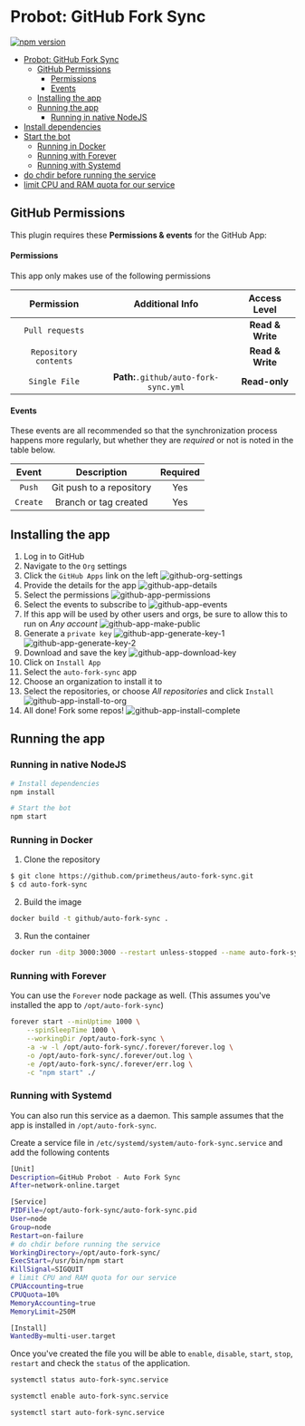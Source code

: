 # Probot: GitHub Fork Sync

[![npm version](https://img.shields.io/npm/v/probot.svg)](https://www.npmjs.com/package/probot)

- [Probot: GitHub Fork Sync](#probot-github-fork-sync)
	- [GitHub Permissions](#github-permissions)
		- [Permissions](#permissions)
		- [Events](#events)
	- [Installing the app](#installing-the-app)
	- [Running the app](#running-the-app)
		- [Running in native NodeJS](#running-in-native-nodejs)
- [Install dependencies](#install-dependencies)
- [Start the bot](#start-the-bot)
	- [Running in Docker](#running-in-docker)
	- [Running with Forever](#running-with-forever)
	- [Running with Systemd](#running-with-systemd)
- [do chdir before running the service](#do-chdir-before-running-the-service)
- [limit CPU and RAM quota for our service](#limit-cpu-and-ram-quota-for-our-service)

## GitHub Permissions

This plugin requires these **Permissions & events** for the GitHub App:

#### Permissions
This app only makes use of the following permissions

| Permission | Additional Info | Access Level |
| :---: | :---: | :---: |
| `Pull requests` | | **Read & Write**
| `Repository contents` | | **Read & Write** |
| `Single File` | **Path:**`.github/auto-fork-sync.yml` | **Read-only** |

#### Events

These events are all recommended so that the synchronization process happens more regularly, but whether they are _required_ or not is noted in the table below.

| Event | Description | Required |
| :---: | :---: | :---: |
| `Push` | Git push to a repository | Yes |
| `Create` | Branch or tag created | Yes |


## Installing the app

1. Log in to GitHub
2. Navigate to the `Org` settings
3. Click the `GitHub Apps` link on the left
![github-org-settings](https://user-images.githubusercontent.com/865381/40181710-bdec9b5a-59b7-11e8-9175-1e8167ec46e0.png)
4. Provide the details for the app
![github-app-details](https://user-images.githubusercontent.com/865381/40181724-c5a4410e-59b7-11e8-82a0-9f900b8b20f4.png)
5. Select the permissions
![github-app-permissions](https://user-images.githubusercontent.com/865381/40181728-c852754c-59b7-11e8-9ebf-68d77bbd4eec.png)
6. Select the events to subscribe to
![github-app-events](https://user-images.githubusercontent.com/865381/40240036-a08c203e-5a85-11e8-9930-8f27387de402.png)
7. If this app will be used by other users and orgs, be sure to allow this to run on _Any account_
![github-app-make-public](https://user-images.githubusercontent.com/865381/40181781-edd6ee38-59b7-11e8-897e-d6bb2271e309.png)
8. Generate a `private key`
![github-app-generate-key-1](https://user-images.githubusercontent.com/865381/40181782-f1bddb7e-59b7-11e8-9e9b-4d568ec5e1a0.png)
![github-app-generate-key-2](https://user-images.githubusercontent.com/865381/40181790-f4994be4-59b7-11e8-8e95-2b5716409203.png)
9. Download and save the key
![github-app-download-key](https://user-images.githubusercontent.com/865381/40181798-fa39fbf2-59b7-11e8-95cd-eb77f4d30c6d.png)
10. Click on `Install App`
11. Select the `auto-fork-sync` app
12. Choose an organization to install it to
13. Select the repositories, or choose _All repositories_ and click `Install`
![github-app-install-to-org](https://user-images.githubusercontent.com/865381/40181802-fce86a32-59b7-11e8-974c-91cd8caf708b.png)
14. All done! Fork some repos!
![github-app-install-complete](https://user-images.githubusercontent.com/865381/40181808-ff7291d8-59b7-11e8-8b64-1610c2b0bbe0.png)

## Running the app

### Running in native NodeJS

```bash
# Install dependencies
npm install
```
```bash
# Start the bot
npm start
```

### Running in Docker
1. Clone the repository
```bash
$ git clone https://github.com/primetheus/auto-fork-sync.git
$ cd auto-fork-sync
```
2. Build the image
```bash
docker build -t github/auto-fork-sync .
```
3. Run the container
```bash
docker run -ditp 3000:3000 --restart unless-stopped --name auto-fork-sync github/auto-fork-sync
```

### Running with Forever
You can use the `Forever` node package as well. (This assumes you've installed the app to `/opt/auto-fork-sync`)
```bash
forever start --minUptime 1000 \
    --spinSleepTime 1000 \
    --workingDir /opt/auto-fork-sync \
    -a -w -l /opt/auto-fork-sync/.forever/forever.log \
    -o /opt/auto-fork-sync/.forever/out.log \
    -e /opt/auto-fork-sync/.forever/err.log \
    -c "npm start" ./
```

### Running with Systemd
You can also run this service as a daemon. This sample assumes that the app is installed in `/opt/auto-fork-sync`.

Create a service file in `/etc/systemd/system/auto-fork-sync.service` and add the following contents

```bash
[Unit]
Description=GitHub Probot - Auto Fork Sync
After=network-online.target

[Service]
PIDFile=/opt/auto-fork-sync/auto-fork-sync.pid
User=node
Group=node
Restart=on-failure
# do chdir before running the service
WorkingDirectory=/opt/auto-fork-sync/
ExecStart=/usr/bin/npm start
KillSignal=SIGQUIT
# limit CPU and RAM quota for our service
CPUAccounting=true
CPUQuota=10%
MemoryAccounting=true
MemoryLimit=250M

[Install]
WantedBy=multi-user.target
```

Once you've created the file you will be able to `enable`, `disable`, `start`, `stop`, `restart` and check the `status` of the application.

```bash
systemctl status auto-fork-sync.service
```
```bash
systemctl enable auto-fork-sync.service
```
```bash
systemctl start auto-fork-sync.service
```
